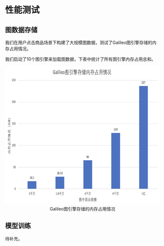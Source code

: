 # 性能测试

## 图数据存储

我们在用户点击商品场景下构建了大规模图数据，测试了Galileo图引擎存储的内存占用情况。

我们启动了10个图引擎来加载图数据，下表中统计了所有图引擎内存占用总和。

<div align="center">
    <img src="imgs/mem.jpg" height="450" /><br/>
    Galileo图引擎存储的内存占用情况
</div>

## 模型训练

待补充。